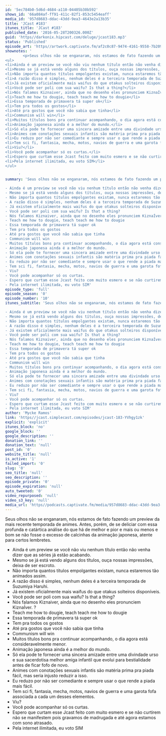 ```yaml
---
id: '5ec784b0-5d6d-4684-a110-04405b30b592'
shows_id: '66a084af-ff91-411c-82f1-853c5454eaff'
media_id: '957d8683-ddac-43dd-9ea3-4643e2a13b35'
title: 'JCast #183'
itunes_title: 'JCast #183'
published_date: '2016-05-28T200326.000Z'
guid: 'https//darkonix.hipcast.com/deluge/jcast183.mp3'
status: 'Published'
episode_art: 'https//artwork.captivate.fm/af2c0c87-9474-4161-9558-7b209686fbf1/1001-itunes-1582314570.jpg'
shownotes: '
        <p>Seus olhos não se enganaram, nós estamos de fato fazendo um preview da mais recente temporada de animes. Antes, porém, de se deliciar com essa profunda e catártica análise do que há de melhor e pior e mais ou menos e bom se não fosse o excesso de calcinhas da animação japonesa, atente para certos lembretes.</p>
<ul>
<li>Ainda é um preview se você não viu nenhum título então não venha dizer que as séries já estão acabando.</li>
<li>Mesmo se já está vendo alguns dos títulos, ouça nossas impressões, deixa de ser escroto.</li>
<li>Não importa quantos títulos empolgantes existam, nunca estaremos tão animados assim.</li>
<li>A razão disso é simples, nenhum deles é a terceira temporada de Suzumiya Haruhi.</li>
<li>Já existem oficialmente mais waifus do que otakus solteiros disponíveis.</li>
<li>Você pode ser poli com sua waifu? Is that a thing?</li>
<li>Nós falamos Kiznaiver, ainda que no desenho eles pronunciem KiznaÍver. ?</li>
<li>Teach me how to dougie, teach teach me how to dougie</li>
<li>Essa temporada de primavera tá super ok</li>
<li>Tem pra todos os gostos</li>
<li>Até pra gostos que você não sabia que tinha</li>
<li>Communism will win</li>
<li>Muitos títulos bons pra continuar acompanhando, o dia agora está consideravelmente menor.</li>
<li>Animação japonesa ainda é a melhor do mundo.</li>
<li>Só ela pode te fornecer uma sincera amizade entre uma divindade urso e sua sacerdotisa melhor amiga infantil que evolui para bestialidade antes de ficar fofo de novo.</li>
<li>Animes com conotações sexuais infantis são matéria prima pra piada fácil, mas seria injusto reduzir a isso.</li>
<li>Eu reduzo por não ser comediante e sempre usar o que rende a piada mais fácil.</li>
<li>Tem sci fi, fantasia, mecha, motos, navios de guerra e uma garota fofa associada a cada um desses elementos.</li>
<li>Viu?</li>
<li>Você pode acompanhar só os curtas.</li>
<li>Espero que curtam esse Jcast feito com muito esmero e se não curtirem não se manifestem pois gravamos de madrugada e até agora estamos com sono atrasado.</li>
<li>Pela internet ilimitada, eu voto SIM</li>
</ul>

      '
summary: 'Seus olhos não se enganaram, nós estamos de fato fazendo um preview da mais recente temporada de animes. Antes, porém, de se deliciar com essa profunda e catártica análise do que há de melhor e pior e mais ou menos e bom se não fosse o excesso de calcinhas da animação japonesa, atente para certos lembretes.

- Ainda é um preview se você não viu nenhum título então não venha dizer que as séries já estão acabando.
- Mesmo se já está vendo alguns dos títulos, ouça nossas impressões, deixa de ser escroto. 
- Não importa quantos títulos empolgantes existam, nunca estaremos tão animados assim.
- A razão disso é simples, nenhum deles é a terceira temporada de Suzumiya Haruhi.
- Já existem oficialmente mais waifus do que otakus solteiros disponíveis.
- Você pode ser poli com sua waifu? Is that a thing?
- Nós falamos Kiznaiver, ainda que no desenho eles pronunciem KiznaÍver. ?
- Teach me how to dougie, teach teach me how to dougie
- Essa temporada de primavera tá super ok
- Tem pra todos os gostos
- Até pra gostos que você não sabia que tinha
- Communism will win
- Muitos títulos bons pra continuar acompanhando, o dia agora está consideravelmente menor.
- Animação japonesa ainda é a melhor do mundo.
- Só ela pode te fornecer uma sincera amizade entre uma divindade urso e sua sacerdotisa melhor amiga infantil que evolui para bestialidade antes de ficar fofo de novo.
- Animes com conotações sexuais infantis são matéria prima pra piada fácil, mas seria injusto reduzir a isso.
- Eu reduzo por não ser comediante e sempre usar o que rende a piada mais fácil. 
- Tem sci fi, fantasia, mecha, motos, navios de guerra e uma garota fofa associada a cada um desses elementos.
- Viu?
- Você pode acompanhar só os curtas. 
- Espero que curtam esse Jcast feito com muito esmero e se não curtirem não se manifestem pois gravamos de madrugada e até agora estamos com sono atrasado. 
- Pela internet ilimitada, eu voto SIM'
episode_type: 'full'
episode_season: '0'
episode_number: '10'
itunes_subtitle: 'Seus olhos não se enganaram, nós estamos de fato fazendo um preview da mais recente temporada de animes. Antes, porém, de se deliciar com essa profunda e catártica análise do que há de melhor e pior e mais ou menos e bom se não fosse o excesso de calcinhas da animação japonesa, atente para certos lembretes.

- Ainda é um preview se você não viu nenhum título então não venha dizer que as séries já estão acabando.
- Mesmo se já está vendo alguns dos títulos, ouça nossas impressões, deixa de ser escroto. 
- Não importa quantos títulos empolgantes existam, nunca estaremos tão animados assim.
- A razão disso é simples, nenhum deles é a terceira temporada de Suzumiya Haruhi.
- Já existem oficialmente mais waifus do que otakus solteiros disponíveis.
- Você pode ser poli com sua waifu? Is that a thing?
- Nós falamos Kiznaiver, ainda que no desenho eles pronunciem KiznaÍver. ?
- Teach me how to dougie, teach teach me how to dougie
- Essa temporada de primavera tá super ok
- Tem pra todos os gostos
- Até pra gostos que você não sabia que tinha
- Communism will win
- Muitos títulos bons pra continuar acompanhando, o dia agora está consideravelmente menor.
- Animação japonesa ainda é a melhor do mundo.
- Só ela pode te fornecer uma sincera amizade entre uma divindade urso e sua sacerdotisa melhor amiga infantil que evolui para bestialidade antes de ficar fofo de novo.
- Animes com conotações sexuais infantis são matéria prima pra piada fácil, mas seria injusto reduzir a isso.
- Eu reduzo por não ser comediante e sempre usar o que rende a piada mais fácil. 
- Tem sci fi, fantasia, mecha, motos, navios de guerra e uma garota fofa associada a cada um desses elementos.
- Viu?
- Você pode acompanhar só os curtas. 
- Espero que curtam esse Jcast feito com muito esmero e se não curtirem não se manifestem pois gravamos de madrugada e até agora estamos com sono atrasado. 
- Pela internet ilimitada, eu voto SIM'
author: 'Mycke Ramos'
link: 'https//jcast.simplecast.com/episodes/jcast-183-YVhgy1zk'
explicit: 'explicit'
itunes_block: 'no'
google_block: ''
google_description: ''
donation_link: ''
donation_text: 'null'
post_id: '0'
website_title: 'null'
is_active: '1'
failed_import: '0'
slug: '0'
seo_title: 'null'
seo_description: ''
episode_private: '0'
episode_expiration: 'null'
auto_tweeted: '0'
video_repurposed: 'null'
video_s3_key: 'null'
media_url: 'https//podcasts.captivate.fm/media/957d8683-ddac-43dd-9ea3-4643e2a13b35/jcast183_tc.mp3'
---
```

Seus olhos não se enganaram, nós estamos de fato fazendo um preview da mais recente temporada de animes. Antes, porém, de se deliciar com essa profunda e catártica análise do que há de melhor e pior e mais ou menos e bom se não fosse o excesso de calcinhas da animação japonesa, atente para certos lembretes.

*   Ainda é um preview se você não viu nenhum título então não venha dizer que as séries já estão acabando.
*   Mesmo se já está vendo alguns dos títulos, ouça nossas impressões, deixa de ser escroto.
*   Não importa quantos títulos empolgantes existam, nunca estaremos tão animados assim.
*   A razão disso é simples, nenhum deles é a terceira temporada de Suzumiya Haruhi.
*   Já existem oficialmente mais waifus do que otakus solteiros disponíveis.
*   Você pode ser poli com sua waifu? Is that a thing?
*   Nós falamos Kiznaiver, ainda que no desenho eles pronunciem KiznaÍver. ?
*   Teach me how to dougie, teach teach me how to dougie
*   Essa temporada de primavera tá super ok
*   Tem pra todos os gostos
*   Até pra gostos que você não sabia que tinha
*   Communism will win
*   Muitos títulos bons pra continuar acompanhando, o dia agora está consideravelmente menor.
*   Animação japonesa ainda é a melhor do mundo.
*   Só ela pode te fornecer uma sincera amizade entre uma divindade urso e sua sacerdotisa melhor amiga infantil que evolui para bestialidade antes de ficar fofo de novo.
*   Animes com conotações sexuais infantis são matéria prima pra piada fácil, mas seria injusto reduzir a isso.
*   Eu reduzo por não ser comediante e sempre usar o que rende a piada mais fácil.
*   Tem sci fi, fantasia, mecha, motos, navios de guerra e uma garota fofa associada a cada um desses elementos.
*   Viu?
*   Você pode acompanhar só os curtas.
*   Espero que curtam esse Jcast feito com muito esmero e se não curtirem não se manifestem pois gravamos de madrugada e até agora estamos com sono atrasado.
*   Pela internet ilimitada, eu voto SIM